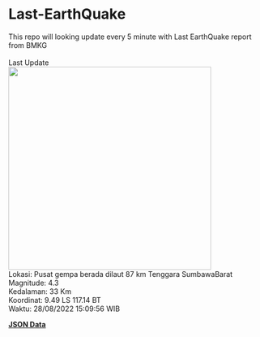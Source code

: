 # Last-EarthQuake
This repo will looking update every 5 minute with Last EarthQuake report from BMKG
<br>
<br>
Last Update
<br>
<img src="https://ews.bmkg.go.id/TEWS/data/20220828150956.mmi.jpg" width="400"/>
<br>
Lokasi: Pusat gempa berada dilaut 87 km Tenggara SumbawaBarat <br>
Magnitude: 4.3 <br>
Kedalaman: 33 Km <br>
Koordinat: 9.49 LS 117.14 BT <br>
Waktu: 28/08/2022 15:09:56 WIB <br>

<a href="./data/data.json">**JSON Data**</a>
